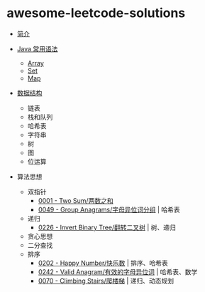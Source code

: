 # awesome-leetcode-solutions

* [简介](README.md)

* [Java 常用语法](java-basic/README.md)
    * [Array](java-basic/Array.md)
    * [Set](java-basic/Set.md)
    * [Map](java-basic/Map.md)

* [数据结构](data-structure/README.md)
    * 链表
    * 栈和队列
    * 哈希表
    * 字符串
    * 树
    * 图
    * 位运算
* 算法思想
    * 双指针
        * [0001 - Two Sum/两数之和](solutions/0001-TwoSum/README.md)
        * [0049 - Group Anagrams/字母异位词分组](solutions/0049-GroupAnagrams/README.md) | 哈希表
    * 递归
        * [0226 - Invert Binary Tree/翻转二叉树](solutions/0226-InvertBinaryTree/README.md) | 树、递归
    * 贪心思想
    * 二分查找
    * 排序
        * [0202 - Happy Number/快乐数](solutions/0202-HappyNumber/README.md) | 排序、哈希表
        * [0242 - Valid Anagram/有效的字母异位词](solutions/0242-ValidAnagram/README.md) | 哈希表、数学
        * [0070 - Climbing Stairs/爬楼梯](solutions/0070-ClimbingStairs/README.md) | 递归、动态规划  